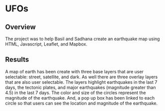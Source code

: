 # UFOs

## Overview
The project was to help Basil and Sadhana create an earthquake map using HTML, Javascript, Leaflet, and Mapbox.  

## Results 

A map of earth has been create with three base layers that are user selectable: street, satellite, and dark.  As well there are three overlay layers that are also user selectable.  The layers highlight earthquakes in the last 7 days, the tectonic plates, and major earthquakes (magnitude greater than 4.5) in the last 7 days.  The color and size of the circles represent the magnitude of the earthquake.  And, a pop up box has been linked to each circle so that users can see the location and magnitude of the earthquake.  